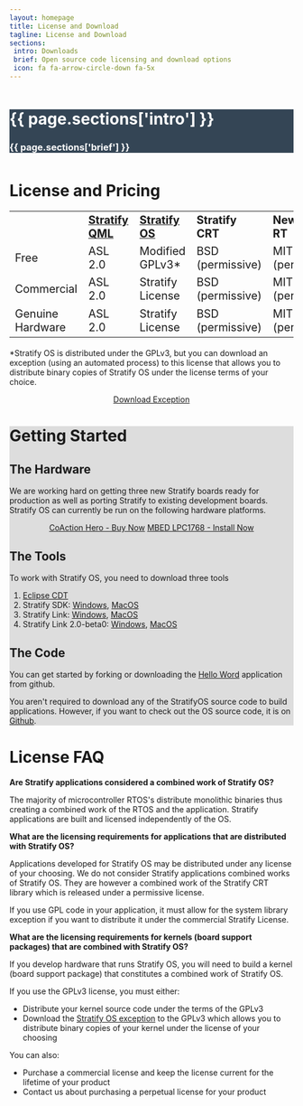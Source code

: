 ```yaml
---
layout: homepage
title: License and Download
tagline: License and Download
sections:
 intro: Downloads
 brief: Open source code licensing and download options
 icon: fa fa-arrow-circle-down fa-5x
---
```


<div style="background: #344555; color: #fff;">
<div class="container">
	<div class="row" style="margin-top: 50px; margin-bottom: 50px;">
		<div class="col-md-3 text-center">
			<h1><i class="{{ page.sections['icon'] }}"></i></h1>
		</div>
		<div class="col-md-9">
			<h1><b>{{ page.sections['intro'] }}</b></h1>
			<h3>{{ page.sections['brief'] }}</h3>
		</div>
	</div>
</div>
</div>

<div class="container">

<h1>License and Pricing</h1>

<div class="table-responsive">
<table class="table table-striped" style="font-size: 1.4em;">
  <tr>
    <td></td>
    <td><b><a href="https://github.com/StratifyLabs/StratifyQML" target="_blank">Stratify QML</a></b></td>
    <td><b><a href="https://github.com/StratifyLabs/StratifyOS" target="_blank">Stratify OS</a></b></td>
    <td><b>Stratify CRT</b></td>
    <td><b>Newlib/Compiler RT</b></td>
    <td><b>Support</b></td>
    <td><b>Pricing</b></td>
  </tr>
  <tr>
    <td>Free</td>
    <td>ASL 2.0</td>
    <td>Modified GPLv3*</td>
    <td>BSD (permissive)</td>
    <td>MIT and BSD (permissive)</td>
    <td>Community</td>
    <td>Free</td>
  </tr>
  <tr>
    <td>Commercial</td>
    <td>ASL 2.0</td>
    <td>Stratify License</td>
    <td>BSD (permissive)</td>
    <td>MIT and BSD (permissive)</td>
    <td>Dedicated</td>
    <td>Coming Soon</td>
  </tr>
  <tr>
    <td>Genuine Hardware</td>
    <td>ASL 2.0</td>
    <td>Stratify License</td>
    <td>BSD (permissive)</td>
    <td>MIT and BSD (permissive)</td>
    <td>Dedicated</td>
    <td>Coming Soon</td>
  </tr>
</table>
</div>

<p>
*Stratify OS is distributed under the GPLv3, but you can download an exception (using an automated process) to this license that allows you to distribute binary copies of Stratify OS under the license terms of your choice.
</p>

<p>
<center>
<a class="btn btn-lg btn-primary" href="https://docs.google.com/forms/d/11hlFVfJFB_UZ7JVLc4XFZmmdZaXTEaaQo-y3eNt4R8o/viewform" target="_blank">Download Exception</a>
</center>

</p>

</div>

<div style="background: #ddd;">

<div class="container">

<h1>Getting Started</h1>

<h2>The Hardware</h2>

<p>
We are working hard on getting three new Stratify boards ready for production as well as porting Stratify to existing development
boards. Stratify OS can currently be run on the following hardware platforms.</p>
<center>
<a class="btn btn-lg btn-primary" href="{{ BASE_URL }}/hardware/">CoAction Hero - Buy Now</a> <a class="btn btn-lg btn-primary" href="https://github.com/StratifyLabs/mbedLPC1768#mbedlpc1768" target="_blank">MBED LPC1768 - Install Now</a>
</center>

<h2>The Tools</h2>

<p>
To work with Stratify OS, you need to download three tools
</p>
<ol>
<li><a href="https://eclipse.org/cdt/" target="_blank">Eclipse CDT</a></li>
<li>Stratify SDK:  <a href="https://dl.dropboxusercontent.com/u/33863234/StratifyLabs/Stratify-Labs-SDK-Installer.exe">Windows</a>, <a href="https://dl.dropboxusercontent.com/u/33863234/StratifyLabs/StratifyLabs-SDK.dmg">MacOS</a></li>
<li>Stratify Link: <a href="https://dl.dropboxusercontent.com/u/33863234/StratifyLabs/Stratify-Link-Installer.exe">Windows</a>, <a href="https://dl.dropboxusercontent.com/u/33863234/StratifyLabs/Stratify-Link.dmg">MacOS</a></li>
<li>Stratify Link 2.0-beta0: <a href="https://dl.dropboxusercontent.com/u/33863234/StratifyLabs/Stratify-Link-Installer-2.0-beta0.exe">Windows</a>, <a href="https://dl.dropboxusercontent.com/u/33863234/StratifyLabs/StratifyLink-2.0-beta0.dmg">MacOS</a></li>
</ol>


<h2>The Code</h2>

<p>You can get started by forking or downloading the <a href="https://github.com/StratifyLabs/HelloWorld" target="_blank">Hello Word</a> application from github.</p>

<p>
You aren't required to download any of the StratifyOS source code to build applications. However, if you want to check out the OS source code, it is on <a href="https://github.com/StratifyLabs" target="_blank">Github</a>.
</p>

</div>
</div>

<div class="container">

<h1>License FAQ</h1>

<p>
<b>Are Stratify applications considered a combined work of Stratify OS?</b>
</p>

<p>
The majority of microcontroller RTOS's distribute monolithic binaries thus creating a combined work of the RTOS and the application.  Stratify applications are built and licensed independently of the OS.
</p>

<p>
<b>What are the licensing requirements for applications that are distributed with Stratify OS?</b>
</p>

<p>
Applications developed for Stratify OS may be distributed under any license of your choosing.  We do not consider Stratify applications combined works of Stratify OS.  They are however a combined work of the Stratify CRT library which is released under a permissive license.
</p>

<p>
If you use GPL code in your application, it must allow for the system library exception if you want to distribute it under the commercial Stratify License.
</p>

<p>
<b>What are the licensing requirements for kernels (board support packages) that are combined with Stratify OS?</b>
</p>
<p>
If you develop hardware that runs Stratify OS, you will need to build a kernel (board support package) that constitutes a combined work of Stratify OS.
</p>
<p>
If you use the GPLv3 license, you must either:
</p>
<p>
<ul>
<li>Distribute your kernel source code under the terms of the GPLv3</li>
<li>Download the <a href="https://docs.google.com/forms/d/11hlFVfJFB_UZ7JVLc4XFZmmdZaXTEaaQo-y3eNt4R8o/viewform" target="_blank">Stratify OS exception</a> to the GPLv3 which allows you to distribute binary copies of your kernel under the license of your choosing</li>
</ul>
</p>
<p>
You can also: 
<ul>
<li>Purchase a commercial license and keep the license current for the lifetime of your product</li>
<li>Contact us about purchasing a perpetual license for your product</li>
</ul>
</p>

</div>




